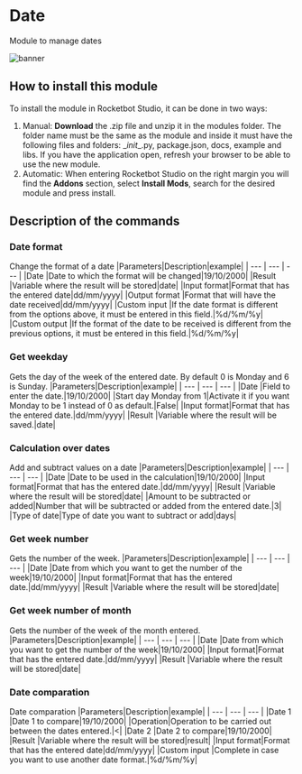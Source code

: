 

# Date
  
Module to manage dates  

  
![banner](imgs/Banner_Fechas.png)

## How to install this module
  
To install the module in Rocketbot Studio, it can be done in two ways:
1. Manual: __Download__ the .zip file and unzip it in the modules folder. The folder name must be the same as the module and inside it must have the following files and folders: \__init__.py, package.json, docs, example and libs. If you have the application open, refresh your browser to be able to use the new module.
2. Automatic: When entering Rocketbot Studio on the right margin you will find the **Addons** section, select **Install Mods**, search for the desired module and press install.  


## Description of the commands

### Date format
  
Change the format of a date
|Parameters|Description|example|
| --- | --- | --- |
|Date |Date to which the format will be changed|19/10/2000|
|Result |Variable where the result will be stored|date|
|Input format|Format that has the entered date|dd/mm/yyyy|
|Output format |Format that will have the date received|dd/mm/yyyy|
|Custom input |If the date format is different from the options above, it must be entered in this field.|%d/%m/%y|
|Custom output |If the format of the date to be received is different from the previous options, it must be entered in this field.|%d/%m/%y|

### Get weekday
  
Gets the day of the week of the entered date. By default 0 is Monday and 6 is Sunday.
|Parameters|Description|example|
| --- | --- | --- |
|Date |Field to enter the date.|19/10/2000|
|Start day Monday from 1|Activate it if you want Monday to be 1 instead of 0 as default.|False|
|Input format|Format that has the entered date.|dd/mm/yyyy|
|Result |Variable where the result will be saved.|date|

### Calculation over dates
  
Add and subtract values on a date
|Parameters|Description|example|
| --- | --- | --- |
|Date |Date to be used in the calculation|19/10/2000|
|Input format|Format that has the entered date.|dd/mm/yyyy|
|Result |Variable where the result will be stored|date|
|Amount to be subtracted or added|Number that will be subtracted or added from the entered date.|3|
|Type of date|Type of date you want to subtract or add|days|

### Get week number
  
Gets the number of the week.
|Parameters|Description|example|
| --- | --- | --- |
|Date |Date from which you want to get the number of the week|19/10/2000|
|Input format|Format that has the entered date.|dd/mm/yyyy|
|Result |Variable where the result will be stored|date|

### Get week number of month
  
Gets the number of the week of the month entered.
|Parameters|Description|example|
| --- | --- | --- |
|Date |Date from which you want to get the number of the week|19/10/2000|
|Input format|Format that has the entered date.|dd/mm/yyyy|
|Result |Variable where the result will be stored|date|

### Date comparation
  
Date comparation
|Parameters|Description|example|
| --- | --- | --- |
|Date 1 |Date 1 to compare|19/10/2000|
|Operation|Operation to be carried out between the dates entered.|<|
|Date 2 |Date 2 to compare|19/10/2000|
|Result |Variable where the result will be stored|result|
|Input format|Format that has the entered date|dd/mm/yyyy|
|Custom input |Complete in case you want to use another date format.|%d/%m/%y|

